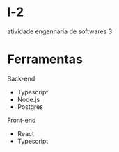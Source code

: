 # l-2
atividade engenharia de softwares 3

# Ferramentas
Back-end 
- Typescript
- Node.js
- Postgres

Front-end
- React
- Typescript
